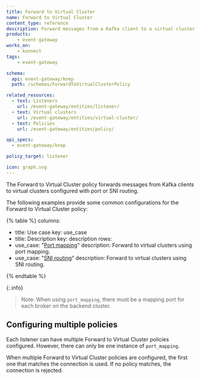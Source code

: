 ```yaml
---
title: Forward to Virtual Cluster
name: Forward to Virtual Cluster
content_type: reference
description: Forward messages from a Kafka client to a virtual cluster
products:
    - event-gateway
works_on:
    - konnect
tags:
    - event-gateway

schema:
  api: event-gateway/knep
  path: /schemas/ForwardToVirtualClusterPolicy

related_resources:
  - text: Listeners
    url: /event-gateway/entities/listener/
  - text: Virtual clusters
    url: /event-gateway/entities/virtual-cluster/
  - text: Policies
    url: /event-gateway/entities/policy/

api_specs:
  - event-gateway/knep

policy_target: listener

icon: graph.svg
---
```


The Forward to Virtual Cluster policy forwards messages from Kafka clients to virtual clusters configured with port or SNI routing.

The following examples provide some common configurations for the Forward to Virtual Cluster policy:

<!--vale off-->
{% table %}
columns:
  - title: Use case
    key: use_case
  - title: Description
    key: description
rows:
  - use_case: "[Port mapping](/event-gateway/policies/forward-to-virtual-cluster/examples/port-mapping/)"
    description: Forward to virtual clusters using port mapping.
  - use_case: "[SNI routing](/event-gateway/policies/forward-to-virtual-cluster/examples/sni-routing/)"
    description: Forward to virtual clusters using SNI routing.

{% endtable %}
<!--vale on-->

{:.info}
> Note: When using `port_mapping`, there must be a mapping port for each broker on the backend cluster.

## Configuring multiple policies

Each listener can have multiple Forward to Virtual Cluster policies configured. 
However, there can only be one instance of `port_mapping`.

When multiple Forward to Virtual Cluster policies are configured, the first one that matches the connection is used.
If no policy matches, the connection is rejected.


